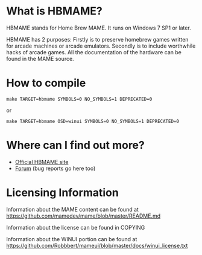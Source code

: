 What is HBMAME?
===============

HBMAME stands for Home Brew MAME. It runs on Windows 7 SP1 or later.

HBMAME has 2 purposes:
Firstly is to preserve homebrew games written for arcade machines or arcade emulators.
Secondly is to include worthwhile hacks of arcade games.
All the documentation of the hardware can be found in the MAME source.

How to compile
==============

```
make TARGET=hbmame SYMBOLS=0 NO_SYMBOLS=1 DEPRECATED=0
```

or

```
make TARGET=hbmame OSD=winui SYMBOLS=0 NO_SYMBOLS=1 DEPRECATED=0
```



Where can I find out more?
==========================

* [Official HBMAME site](http://hbmame.1emulation.com/)
* [Forum](http://www.mameworld.info/ubbthreads/postlist.php?Cat=&Board=misfitmame) (bug reports go here too)


Licensing Information
=====================

Information about the MAME content can be found at https://github.com/mamedev/mame/blob/master/README.md

Information about the license can be found in COPYING

Information about the WINUI portion can be found at https://github.com/Robbbert/mameui/blob/master/docs/winui_license.txt

